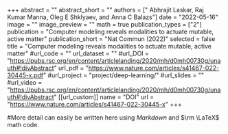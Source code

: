 +++
abstract = ""
abstract_short = ""
authors = [" Abhrajit Laskar, Raj Kumar Manna, Oleg E Shklyaev,  and Anna C Balazs"]
date = "2022-05-16"
image = ""
image_preview = ""
math = true
publication_types = ["2"]
publication = "Computer modeling reveals modalities to actuate mutable, active matter"
publication_short = "Nat Commun (2022)"
selected = false
title = "Computer modeling reveals modalities to actuate mutable, active matter"
#url_code = ""
url_dataset = ""
#url_DOI = "https://pubs.rsc.org/en/content/articlelanding/2020/mh/d0mh00730g/unauth#!divAbstract"
url_pdf = "https://www.nature.com/articles/s41467-022-30445-x.pdf"
#url_project = "project/deep-learning/"
#url_slides = ""
#url_video = "https://pubs.rsc.org/en/content/articlelanding/2020/mh/d0mh00730g/unauth#!divAbstract"
[[url_custom]]
    name = "DOI"
    url = "https://www.nature.com/articles/s41467-022-30445-x"
+++

#More detail can easily be written here using *Markdown* and $\rm \LaTeX$ math code.
